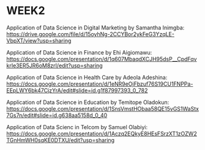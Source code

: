 # WEEK2

Application of Data Science in Digital Marketing by Samantha Inimgba:
https://drive.google.com/file/d/15oyhNg-2CCYBor2ykFeG3YzqLE-VbpXT/view?usp=sharing

Application of Data Science in Finance by Ehi Aigiomawu: https://docs.google.com/presentation/d/1q607MbaqdXCJH95dsP__CpdFqvkrIe3ER5JR6oM8zrI/edit?usp=sharing

Application of Data Science in Health Care by Adeola Adeshina: https://docs.google.com/presentation/d/1eNR9eOjFbzuf76S19CU1FNPPa-EEpLWY6bk47CjzYrA/edit#slide=id.g1f87997393_0_782

Application of Data Science in Education by Temitope Oladokun: https://docs.google.com/presentation/d/1SnsVmstHObaa58QE15vGS1WaStx7Gs7n/edit#slide=id.g638aa5158d_0_40

Application of Data Scienc in Telcom by Samuel Olabiyi:
https://docs.google.com/presentation/d/1Aczq2EQkyE8HEsFSrzXT1zOZW2TGnHmWH0sqKE0DTXU/edit?usp=sharing





